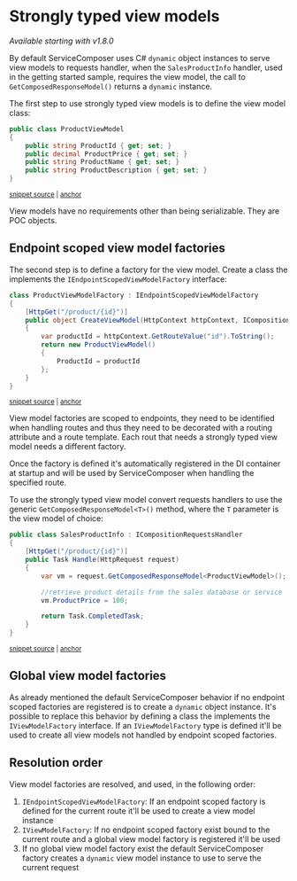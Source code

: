 <!--
GENERATED FILE - DO NOT EDIT
This file was generated by [MarkdownSnippets](https://github.com/SimonCropp/MarkdownSnippets).
Source File: /docs/view-model-factory.source.md
To change this file edit the source file and then run MarkdownSnippets.
-->

# Strongly typed view models

_Available starting with v1.8.0_

By default ServiceComposer uses C# `dynamic` object instances to serve view models to requests handler, when the `SalesProductInfo` handler, used in the getting started sample, requires the view model, the call to `GetComposedResponseModel()` returns a `dynamic` instance.

The first step to use strongly typed view models is to define the view model class:

<!-- snippet: view-model-factory-product-view-model -->
<a id='snippet-view-model-factory-product-view-model'></a>
```cs
public class ProductViewModel
{
    public string ProductId { get; set; }
    public decimal ProductPrice { get; set; }
    public string ProductName { get; set; }
    public string ProductDescription { get; set; }
}
```
<sup><a href='/src/Snippets.NetCore3x/ViewModelFactory/ProductViewModel.cs#L3-L11' title='Snippet source file'>snippet source</a> | <a href='#snippet-view-model-factory-product-view-model' title='Start of snippet'>anchor</a></sup>
<!-- endSnippet -->

View models have no requirements other than being serializable. They are POC objects.

## Endpoint scoped view model factories

The second step is to define a factory for the view model. Create a class the implements the `IEndpointScopedViewModelFactory` interface:

<!-- snippet: view-model-factory-product-view-model-factory -->
<a id='snippet-view-model-factory-product-view-model-factory'></a>
```cs
class ProductViewModelFactory : IEndpointScopedViewModelFactory
{
    [HttpGet("/product/{id}")]
    public object CreateViewModel(HttpContext httpContext, ICompositionContext compositionContext)
    {
        var productId = httpContext.GetRouteValue("id").ToString();
        return new ProductViewModel()
        {
            ProductId = productId
        };
    }
}
```
<sup><a href='/src/Snippets.NetCore3x/ViewModelFactory/ProductViewModelFactory.cs#L8-L21' title='Snippet source file'>snippet source</a> | <a href='#snippet-view-model-factory-product-view-model-factory' title='Start of snippet'>anchor</a></sup>
<!-- endSnippet -->

View model factories are scoped to endpoints, they need to be identified when handling routes and thus they need to be decorated with a routing attribute and a route template. Each rout that needs a strongly typed view model needs a different factory.

Once the factory is defined it's automatically registered in the DI container at startup and will be used by ServiceComposer when handling the specified route.

To use the strongly typed view model convert requests handlers to use the generic `GetComposedResponseModel<T>()` method, where the `T` parameter is the view model of choice:

<!-- snippet: view-model-factory-sales-handler -->
<a id='snippet-view-model-factory-sales-handler'></a>
```cs
public class SalesProductInfo : ICompositionRequestsHandler
{
    [HttpGet("/product/{id}")]
    public Task Handle(HttpRequest request)
    {
        var vm = request.GetComposedResponseModel<ProductViewModel>();

        //retrieve product details from the sales database or service
        vm.ProductPrice = 100;

        return Task.CompletedTask;
    }
}
```
<sup><a href='/src/Snippets.NetCore3x/ViewModelFactory/SalesProductInfo.cs#L8-L22' title='Snippet source file'>snippet source</a> | <a href='#snippet-view-model-factory-sales-handler' title='Start of snippet'>anchor</a></sup>
<!-- endSnippet -->

## Global view model factories

As already mentioned the default ServiceComposer behavior if no endpoint scoped factories are registered is to create a `dynamic` object instance. It's possible to replace this behavior by defining a class the implements the `IViewModelFactory` interface. If an `IViewModelFactory` type is defined it'll be used to create all view models not handled by endpoint scoped factories.

## Resolution order

View model factories are resolved, and used, in the following order:

1. `IEndpointScopedViewModelFactory`: If an endpoint scoped factory is defined for the current route it'll be used to create a view model instance
2. `IViewModelFactory`: If no endpoint scoped factory exist bound to the current route and a global view model factory is registered it'll be used
3. If no global view model factory exist the default ServiceComposer factory creates a `dynamic` view model instance to use to serve the current request
